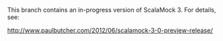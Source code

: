This branch contains an in-progress version of ScalaMock 3. For details, see:

http://www.paulbutcher.com/2012/06/scalamock-3-0-preview-release/
